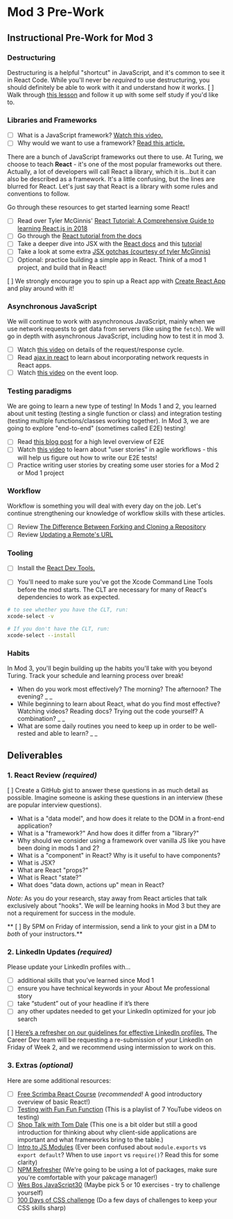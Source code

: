 # Mod 3 Pre-Work

## Instructional Pre-Work for Mod 3

### Destructuring
Destructuring is a helpful "shortcut" in JavaScript, and it's common to see it in React Code. While you'll never be *required* to use destructuring, you should definitely be able to work with it and understand how it works. 
[ ] Walk through [this lesson](https://frontend.turing.edu/lessons/module-2/intro-to-destructuring.html) and follow it up with some self study if you'd like to.

### Libraries and Frameworks

* [ ] What is a JavaScript framework? [Watch this video.](https://www.youtube.com/watch?v=sXA1zpv4DhA)
* [ ] Why would we want to use a framework? [Read this article.](https://medium.com/dailyjs/the-deepest-reason-why-modern-javascript-frameworks-exist-933b86ebc445)

There are a bunch of JavaScript frameworks out there to use. At Turing, we choose to teach **React** - it's one of the most popular frameworks out there. Actually, a lot of developers will call React a library, which it is...but it can also be described as a framework. It's a little confusing, but the lines are blurred for React. Let's just say that React is a library with some rules and conventions to follow.

Go through these resources to get started learning some React!

* [ ] Read over Tyler McGinnis' [React Tutorial: A Comprehensive Guide to learning React.js in 2018](https://tylermcginnis.com/reactjs-tutorial-a-comprehensive-guide-to-building-apps-with-react/)
* [ ] Go through the [React tutorial from the docs](https://reactjs.org/tutorial/tutorial.html)
* [ ] Take a deeper dive into JSX with the [React docs](https://reactjs.org/docs/introducing-jsx.html) and this [tutorial](https://flaviocopes.com/jsx/)
* [ ] Take a look at some extra [JSX gotchas (courtesy of tyler McGinnis)](https://ui.dev/jsx/)
* [ ] Optional: practice building a simple app in React. Think of a mod 1 project, and build that in React!

[ ] We strongly encourage you to spin up a React app with [Create React App](https://create-react-app.dev/) and play around with it!

### Asynchronous JavaScript

We will continue to work with asynchronous JavaScript, mainly when we use network requests to get data from servers (like using the `fetch`). We will go in depth with asynchronous JavaScript, including how to test it in mod 3.

* [ ] Watch [this video](https://www.youtube.com/watch?v=eesqK59rhGA) on details of the request/response cycle.
* [ ] Read [ajax in react](https://reactjs.org/docs/faq-ajax.html) to learn about incorporating network requests in React apps.
* [ ] Watch [this video](https://www.youtube.com/watch?v=8aGhZQkoFbQ) on the event loop.

### Testing paradigms

We are going to learn a new type of testing! In Mods 1 and 2, you learned about unit testing (testing a single function or class) and integration testing (testing multiple functions/classes working together). In Mod 3, we are going to explore "end-to-end" (sometimes called E2E) testing!

* [ ] Read [this blog post](https://www.guru99.com/end-to-end-testing.html) for a high level overview of E2E
* [ ] Watch [this video](https://youtu.be/Fw98L-kcRpc) to learn about "user stories" in agile workflows - this will help us figure out how to write our E2E tests!
* [ ] Practice writing user stories by creating some user stories for a Mod 2 or Mod 1 project

### Workflow

Workflow is something you will deal with every day on the job. Let's continue strengthening our knowledge of workflow skills with these articles.

* [ ] Review [The Difference Between Forking and Cloning a Repository](https://github.community/t5/Support-Series/The-difference-between-forking-and-cloning-a-repository/ba-p/1372)
* [ ] Review [Updating a Remote's URL](https://help.github.com/en/articles/changing-a-remotes-url)

### Tooling 

* [ ] Install the [React Dev Tools.](https://chrome.google.com/webstore/detail/react-developer-tools/fmkadmapgofadopljbjfkapdkoienihi?hl=en)

* [ ] You'll need to make sure you've got the Xcode Command Line Tools before the mod starts. The CLT are necessary for many of React's dependencies to work as expected. 

```bash
# to see whether you have the CLT, run:
xcode-select -v

# If you don't have the CLT, run:
xcode-select --install

```

### Habits

In Mod 3, you'll begin building up the habits you'll take with you beyond Turing. Track your schedule and learning process over break! 

- When do you work most effectively? The morning? The afternoon? The evening? 
_ _
- While beginning to learn about React, what do you find most effective? Watching videos? Reading docs? Trying out the code yourself? A combination?
_ _
- What are some daily routines you need to keep up in order to be well-rested and able to learn?
_ _

## Deliverables 

### 1. React Review *(required)*
[ ] Create a GitHub gist to answer these questions in as much detail as possible. Imagine someone is asking these questions in an interview (these are popular interview questions).

* What is a "data model", and how does it relate to the DOM in a front-end application?
* What is a "framework?" And how does it differ from a "library?"
* Why should we consider using a framework over vanilla JS like you have been doing in mods 1 and 2?
* What is a "component" in React? Why is it useful to have components?
* What is JSX?
* What are React "props?"
* What is React "state?"
* What does "data down, actions up" mean in React?

_Note:_ As you do your research, stay away from React articles that talk exclusively about "hooks". We _will_ be learning hooks in Mod 3 but they are not a requirement for success in the module.

** [ ] By 5PM on Friday of intermission, send a link to your gist in a DM to _both_ of your instructors.**

### 2. LinkedIn Updates *(required)*
Please update your LinkedIn profiles with...  
* [ ] additional skills that you’ve learned since Mod 1
* [ ] ensure you have technical keywords in your About Me professional story
* [ ] take “student” out of your headline if it’s there 
* [ ] any other updates needed to get your LinkedIn optimized for your job search  

[ ] [Here’s a refresher on our guidelines for effective LinkedIn profiles.](https://careerdev.turing.edu/resources/branding_resources) The Career Dev team will be requesting a re-submission of your LinkedIn on Friday of Week 2, and we recommend using intermission to work on this.

### 3. Extras *(optional)*

Here are some additional resources:

- [ ] [Free Scrimba React Course](https://scrimba.com/learn/learnreact) (*recommended!* A good introductory overview of basic React!)
- [ ] [Testing with Fun Fun Function](https://www.youtube.com/playlist?list=PL0zVEGEvSaeF_zoW9o66wa_UCNE3a7BEr) (This is a playlist of 7 YouTube videos on testing)
- [ ] [Shop Talk with Tom Dale](http://shoptalkshow.com/episodes/147-tom-dale/) (This one is a bit older but still a good introduction for thinking about why client-side applications are important and what frameworks bring to the table.)
- [ ] [Intro to JS Modules](https://tylermcginnis.com/javascript-modules-iifes-commonjs-esmodules/) (Ever been confused about `module.exports` vs `export default`? When to use `import` vs `require()`? Read this for some clarity)
- [ ] [NPM Refresher](https://ui.dev/npm/) (We're going to be using a lot of packages, make sure you're comfortable with your pakcage manager!)
- [ ] [Wes Bos JavaScript30](https://javascript30.com) (Maybe pick 5 or 10 exercises - try to challenge yourself)
- [ ] [100 Days of CSS challenge](https://100dayscss.com/) (Do a few days of challenges to keep your CSS skills sharp)
